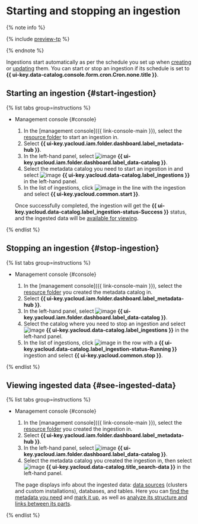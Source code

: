 # Starting and stopping an ingestion


{% note info %}

{% include [preview-tp](../../../_includes/preview-tp.md) %}

{% endnote %}


Ingestions start automatically as per the schedule you set up when [creating](create-ingestion.md) or [updating](update-ingestion.md) them. You can start or stop an ingestion if its schedule is set to **{{ ui-key.data-catalog.console.form.cron.Cron.none.title }}**.

## Starting an ingestion {#start-ingestion}

{% list tabs group=instructions %}

- Management console {#console}
  
  1. In the [management console]({{ link-console-main }}), select the [resource folder](../../../resource-manager/concepts/resources-hierarchy.md#folder) to start an ingestion in.
  1. Select **{{ ui-key.yacloud.iam.folder.dashboard.label_metadata-hub }}**.
  1. In the left-hand panel, select ![image](../../../_assets/console-icons/folder-magnifier.svg) **{{ ui-key.yacloud.iam.folder.dashboard.label_data-catalog }}**.
  1. Select the metadata catalog you need to start an ingestion in and select ![image](../../../_assets/console-icons/arrow-up-from-square.svg) **{{ ui-key.yacloud.data-catalog.label_ingestions }}** in the left-hand panel.
  1. In the list of ingestions, click ![image](../../../_assets/console-icons/ellipsis.svg) in the line with the ingestion and select **{{ ui-key.yacloud.common.start }}**.
  
  Once successfully completed, the ingestion will get the **{{ ui-key.yacloud.data-catalog.label_ingestion-status-Success }}** status, and the ingested data will be [available for viewing](#see-ingested-data).

{% endlist %}

## Stopping an ingestion {#stop-ingestion}

{% list tabs group=instructions %}

- Management console {#console}
  
  1. In the [management console]({{ link-console-main }}), select the [resource folder](../../../resource-manager/concepts/resources-hierarchy.md#folder) you created the metadata catalog in.
  1. Select **{{ ui-key.yacloud.iam.folder.dashboard.label_metadata-hub }}**.
  1. In the left-hand panel, select ![image](../../../_assets/console-icons/folder-magnifier.svg) **{{ ui-key.yacloud.iam.folder.dashboard.label_data-catalog }}**.
  1. Select the catalog where you need to stop an ingestion and select ![image](../../../_assets/console-icons/arrow-up-from-square.svg) **{{ ui-key.yacloud.data-catalog.label_ingestions }}** in the left-hand panel.
  1. In the list of ingestions, click ![image](../../../_assets/console-icons/ellipsis.svg) in the row with a **{{ ui-key.yacloud.data-catalog.label_ingestion-status-Running }}** ingestion and select **{{ ui-key.yacloud.common.stop }}**.

{% endlist %}

## Viewing ingested data {#see-ingested-data}

{% list tabs group=instructions %}

- Management console {#console}
  
  1. In the [management console]({{ link-console-main }}), select the [resource folder](../../../resource-manager/concepts/resources-hierarchy.md#folder) you created the ingestion in.
  1. Select **{{ ui-key.yacloud.iam.folder.dashboard.label_metadata-hub }}**.
  1. In the left-hand panel, select ![image](../../../_assets/console-icons/folder-magnifier.svg) **{{ ui-key.yacloud.iam.folder.dashboard.label_data-catalog }}**.
  1. Select the metadata catalog you created the ingestion in, then select ![image](../../../_assets/console-icons/database-magnifier.svg) **{{ ui-key.yacloud.data-catalog.title_search-data }}** in the left-hand panel.

  The page displays info about the ingested data: [data sources](../../concepts/data-catalog.md#metadata-upload) (clusters and custom installations), databases, and tables. Here you can [find the metadata you need](search-metadata.md) and [mark it up](markup-metadata.md), as well as [analyze its structure and links between its parts](analysis-metadata.md).

{% endlist %}
